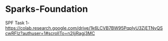 # Sparks-Foundation
SPF Task 1- https://colab.research.google.com/drive/1k6LCVB7BW95PqpIyU3ZjETNyQScwRFIz?authuser=1#scrollTo=n2IjjRagj3MC
